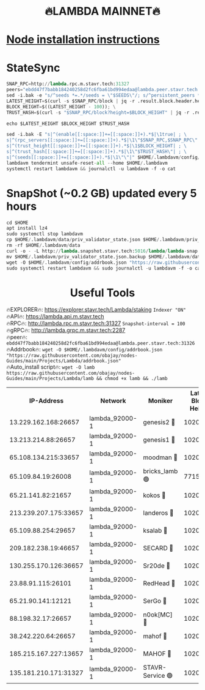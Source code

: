 <h1 align="center"> 🔥LAMBDA MAINNET🔥</h1>


[Node installation instructions](https://github.com/obajay/nodes-Guides/tree/main/Projects/Lambda)
=


# StateSync
```python
SNAP_RPC=http://lambda.rpc.m.stavr.tech:31327
peers="ebdd47f7babb184240258d2fc6fba61bd994edaa@lambda.peer.stavr.tech:31326" 
sed -i.bak -e "s/^seeds *=.*/seeds = \"$SEEDS\"/; s/^persistent_peers *=.*/persistent_peers = \"$PEERS\"/" $HOME/.lambdavm/config/config.toml
LATEST_HEIGHT=$(curl -s $SNAP_RPC/block | jq -r .result.block.header.height); \
BLOCK_HEIGHT=$((LATEST_HEIGHT - 100)); \
TRUST_HASH=$(curl -s "$SNAP_RPC/block?height=$BLOCK_HEIGHT" | jq -r .result.block_id.hash)

echo $LATEST_HEIGHT $BLOCK_HEIGHT $TRUST_HASH

sed -i.bak -E "s|^(enable[[:space:]]+=[[:space:]]+).*$|\1true| ; \
s|^(rpc_servers[[:space:]]+=[[:space:]]+).*$|\1\"$SNAP_RPC,$SNAP_RPC\"| ; \
s|^(trust_height[[:space:]]+=[[:space:]]+).*$|\1$BLOCK_HEIGHT| ; \
s|^(trust_hash[[:space:]]+=[[:space:]]+).*$|\1\"$TRUST_HASH\"| ; \
s|^(seeds[[:space:]]+=[[:space:]]+).*$|\1\"\"|" $HOME/.lambdavm/config/config.toml
lambdavm tendermint unsafe-reset-all --home $HOME/.lambdavm
systemctl restart lambdavm && journalctl -u lambdavm -f -o cat

```
# SnapShot (~0.2 GB) updated every 5 hours
```python
cd $HOME
apt install lz4
sudo systemctl stop lambdavm
cp $HOME/.lambdavm/data/priv_validator_state.json $HOME/.lambdavm/priv_validator_state.json.backup
rm -rf $HOME/.lambdavm/data
curl -o - -L http://lambda.snapshot.stavr.tech:5016/lambda/lambda-snap.tar.lz4 | lz4 -c -d - | tar -x -C $HOME/.lambdavm --strip-components 2
mv $HOME/.lambdavm/priv_validator_state.json.backup $HOME/.lambdavm/data/priv_validator_state.json
wget -O $HOME/.lambdavm/config/addrbook.json "https://raw.githubusercontent.com/obajay/nodes-Guides/main/Projects/Lambda/addrbook.json"
sudo systemctl restart lambdavm && sudo journalctl -u lambdavm -f -o cat
```
 <h1 align="center"> Useful Tools</h1>

🔥EXPLORER🔥:      https://explorer.stavr.tech/Lambda/staking	        `Indexer "ON"` \
🔥API🔥: 			 		 https://lambda.api.m.stavr.tech \
🔥RPC🔥:           http://lambda.rpc.m.stavr.tech:31327	              `Snapshot-interval = 100` \
🔥gRPC🔥:          http://lambda.grpc.m.stavr.tech:2287 \
🔥peer🔥:					 `ebdd47f7babb184240258d2fc6fba61bd994edaa@lambda.peer.stavr.tech:31326` \
🔥Addrbook🔥:    ```wget -O $HOME/.lambdavm/config/addrbook.json "https://raw.githubusercontent.com/obajay/nodes-Guides/main/Projects/Lambda/addrbook.json"``` \
🔥Auto_install script🔥: ```wget -O lamb https://raw.githubusercontent.com/obajay/nodes-Guides/main/Projects/Lambda/lamb && chmod +x lamb && ./lamb```


<table><tr><th>IP-Address</th><th>Network</th><th>Moniker</th><th>Latest Block Height</th><th>Earliest Block Height</th><th>Catching Up</th><th>Voting Power</th><th>Scan Time</th></tr><tr><td>13.229.162.168:26657</td><td>lambda_92000-1</td><td>genesis2 🔴</td><td>10205930</td><td>1</td><td>False</td><td>16606838</td><td>2023-11-27T07:24:00.718309951UTC</td></tr><tr><td>13.213.214.88:26657</td><td>lambda_92000-1</td><td>genesis1 🔴</td><td>10205931</td><td>1</td><td>False</td><td>107835</td><td>2023-11-27T07:24:04.010231179UTC</td></tr><tr><td>65.108.134.215:33657</td><td>lambda_92000-1</td><td>moodman 🔴</td><td>10205931</td><td>632001</td><td>False</td><td>1070005</td><td>2023-11-27T07:24:09.292437911UTC</td></tr><tr><td>65.109.84.19:26008</td><td>lambda_92000-1</td><td>bricks_lamb 🟢</td><td>7715743</td><td>7581001</td><td>False</td><td>0</td><td>2023-11-27T07:24:13.783209658UTC</td></tr><tr><td>65.21.141.82:21657</td><td>lambda_92000-1</td><td>kokos 🔴</td><td>10205931</td><td>7716001</td><td>False</td><td>546765</td><td>2023-11-27T07:24:06.402641254UTC</td></tr><tr><td>213.239.207.175:33657</td><td>lambda_92000-1</td><td>landeros 🔴</td><td>10205928</td><td>8136001</td><td>False</td><td>933896</td><td>2023-11-27T07:23:54.369764646UTC</td></tr><tr><td>65.109.88.254:29657</td><td>lambda_92000-1</td><td>ksalab 🔴</td><td>10205932</td><td>8715001</td><td>False</td><td>500365</td><td>2023-11-27T07:24:09.996069603UTC</td></tr><tr><td>209.182.238.19:46657</td><td>lambda_92000-1</td><td>SECARD 🔴</td><td>10205929</td><td>9443001</td><td>False</td><td>2092101</td><td>2023-11-27T07:23:59.590433887UTC</td></tr><tr><td>130.255.170.126:36657</td><td>lambda_92000-1</td><td>Sr20de 🔴</td><td>10205928</td><td>10014001</td><td>False</td><td>668646</td><td>2023-11-27T07:23:54.820666379UTC</td></tr><tr><td>23.88.91.115:26101</td><td>lambda_92000-1</td><td>RedHead 🔴</td><td>10205928</td><td>10105928</td><td>False</td><td>553202</td><td>2023-11-27T07:23:55.083434646UTC</td></tr><tr><td>65.21.90.141:12121</td><td>lambda_92000-1</td><td>SerGo 🔴</td><td>10205932</td><td>10105932</td><td>False</td><td>10311501</td><td>2023-11-27T07:24:10.343208070UTC</td></tr><tr><td>88.198.32.17:26657</td><td>lambda_92000-1</td><td>n0ok[MC] 🔴</td><td>10205933</td><td>10105933</td><td>False</td><td>1578630</td><td>2023-11-27T07:24:13.436178742UTC</td></tr><tr><td>38.242.220.64:26657</td><td>lambda_92000-1</td><td>mahof 🔴</td><td>10205928</td><td>10131001</td><td>False</td><td>770350</td><td>2023-11-27T07:23:49.705358981UTC</td></tr><tr><td>185.215.167.227:13657</td><td>lambda_92000-1</td><td>MAHOF 🔴</td><td>10205931</td><td>10134001</td><td>False</td><td>2051510</td><td>2023-11-27T07:24:03.087524717UTC</td></tr><tr><td>135.181.210.171:31327</td><td>lambda_92000-1</td><td>STAVR-Service 🟢</td><td>10205931</td><td>10203301</td><td>False</td><td>0</td><td>2023-11-27T07:24:08.836700246UTC</td></tr></table>